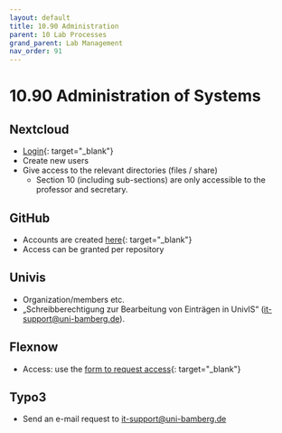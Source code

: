 ```yaml
---
layout: default
title: 10.90 Administration
parent: 10 Lab Processes
grand_parent: Lab Management
nav_order: 91
---
```


# 10.90 Administration of Systems

## Nextcloud

- [Login](https://nc-2272638881871040784.nextcloud-ionos.com){: target="_blank"}
- Create new users
- Give access to the relevant directories (files / share)
  - Section 10 (including sub-sections) are only accessible to the professor and secretary.

## GitHub

- Accounts are created [here](https://github.com/join){: target="_blank"}
- Access can be granted per repository

## Univis

- Organization/members etc.
- „Schreibberechtigung zur Bearbeitung von Einträgen in UnivIS“ (it-support@uni-bamberg.de).
<!-- - Grant access via [Identity- und Access-Management (IAM)](https://iam.uni-bamberg.de){: target="_blank"} ("Sicherheitsgruppen verwalten") -->

## Flexnow

- Access: use the [form to request access](https://www.uni-bamberg.de/pruefungsamt/flexnow/fn2web/formulare/){: target="_blank"}

## Typo3

- Send an e-mail request to it-support@uni-bamberg.de 

